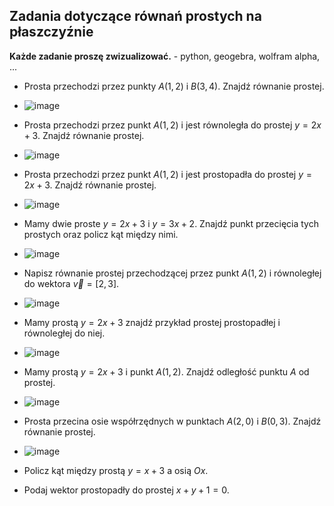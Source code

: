 ## Zadania dotyczące równań prostych na płaszczyźnie

**Każde zadanie proszę zwizualizować.** - python, geogebra, wolfram alpha, ...

* Prosta przechodzi przez punkty $A(1, 2)$ i $B(3, 4)$. Znajdź równanie prostej.
* ![image](https://github.com/user-attachments/assets/b9a2ba6b-3faf-4b77-9353-983d08503239)

* Prosta przechodzi przez punkt $A(1, 2)$ i jest równoległa do prostej $y = 2x + 3$. Znajdź równanie prostej.
* ![image](https://github.com/user-attachments/assets/c3f285d3-f272-4915-abee-641ede3b498b)

* Prosta przechodzi przez punkt $A(1, 2)$ i jest prostopadła do prostej $y = 2x + 3$. Znajdź równanie prostej.
* ![image](https://github.com/user-attachments/assets/176eb2f6-8dd9-49a9-b40d-ae90fc2dcfdd)

* Mamy dwie proste $y = 2x + 3$ i $y = 3x + 2$. Znajdź punkt przecięcia tych prostych oraz policz kąt między nimi.
* ![image](https://github.com/user-attachments/assets/4158911d-f138-4d86-83ea-7c6a2061b615)

* Napisz równanie prostej przechodzącej przez punkt $A(1, 2)$ i równoległej do wektora $\vec{v} = [2, 3]$.
* ![image](https://github.com/user-attachments/assets/bf81ce3d-d1d1-4e2a-86cd-b80da32960cb)

* Mamy prostą $y = 2x + 3$ znajdź przykład prostej prostopadłej i równoległej do niej.
* ![image](https://github.com/user-attachments/assets/35e8c65d-bebd-4b75-989d-c166be7bb9db)

* Mamy prostą $y = 2x + 3$ i punkt $A(1, 2)$. Znajdź odległość punktu $A$ od prostej.
* ![image](https://github.com/user-attachments/assets/21fec8a2-7074-4587-a098-101ffd7ec8ff)

* Prosta przecina osie współrzędnych w punktach $A(2, 0)$ i $B(0, 3)$. Znajdź równanie prostej.
* ![image](https://github.com/user-attachments/assets/7a248a2b-e2aa-4295-9150-f95697cf494e)

* Policz kąt między prostą $y = x + 3$ a osią $Ox$.
* Podaj wektor prostopadły do prostej $x+y+1=0$.
